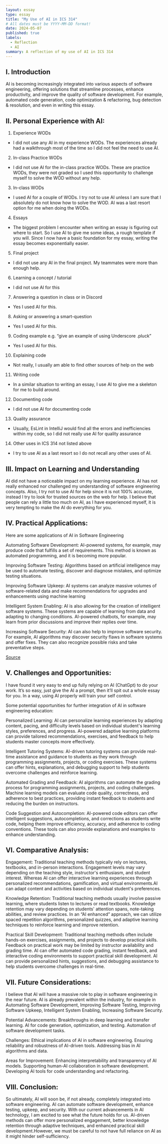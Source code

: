 ```yaml
---
layout: essay
type: essay
title: "My Use of AI in ICS 314"
# All dates must be YYYY-MM-DD format!
date: 2024-05-07
published: true
labels:
  - Reflection
  - AI
summary: A reflection of my use of AI in ICS 314
---
```



## I. Introduction
AI is becoming increasingly integrated into various aspects of software engineering, offering solutions that streamline processes, enhance productivity, and improve the quality of software development. For example, automated code generation, code optimization & refactoring, bug detection & resolution, and even in writing this essay.

## II. Personal Experience with AI:
1. Experience WODs
- I did not use any AI in my experience WODs. The experiences already had a walkthrough most of the time so I did not feel the need to use AI.
2. In-class Practice WODs
- I did not use AI for the in-class practice WODs. These are practice WODs, they were not graded so I used this opportunity to challenge myself to solve the WOD without any help.
3. In-class WODs
- I used AI for a couple of WODs. I try not to use AI unless I am sure that I absolutely do not know how to solve the WOD. AI was a last resort option for me when doing the WODs.
4. Essays
- The biggest problem I encounter when writing an essay is figuring out where to start. So I use AI to give me some ideas, a rough template if you will. Since I now have a basic foundation for my essay, writing the essay becomes exponentially easier.
5. Final project
- I did not use any AI in the final project. My teammates were more than enough help.
6. Learning a concept / tutorial
- I did not use AI for this
7. Answering a question in class or in Discord
- Yes I used AI for this.
8. Asking or answering a smart-question
- Yes I used AI for this.
9. Coding example e.g. “give an example of using Underscore .pluck”
- Yes I used AI for this.
10. Explaining code
- Not really, I usually am able to find other sources of help on the web
11. Writing code
- In a similar situation to writing an essay, I use AI to give me a skeleton for me to build around.
12. Documenting code
- I did not use AI for documenting code
13. Quality assurance
- Usually, EsLint in IntelliJ would find all the errors and inefficiencies within my code, so I did not really use AI for quality assurance
14. Other uses in ICS 314 not listed above
- I try to use AI as a last resort so I do not recall any other uses of AI.


## III. Impact on Learning and Understanding
AI did not have a noticeable impact on my learning experience. AI has not really enhanced nor challenged my understanding of software engineering concepts. Also, I try not to use AI for help since it is not 100% accurate, instead I try to look for trusted sources on the web for help. I believe that people can rely a little too much on AI, as I have experienced myself, it is very tempting to make the AI do everything for you.


## IV. Practical Applications:
Here are some applications of AI in Software Engineering

Automating Software Development: AI-powered systems, for example, may produce code that fulfills a set of requirements. This method is known as automated programming, and it is becoming more popular.

Improving Software Testing: Algorithms based on artificial intelligence may be used to automate testing, discover and diagnose mistakes, and optimize testing situations.

Improving Software Upkeep: AI systems can analyze massive volumes of software-related data and make recommendations for upgrades and enhancements using machine learning

Intelligent System Enabling: AI is also allowing for the creation of intelligent software systems. These systems are capable of learning from data and adapting to changing conditions. AI-powered chatbots, for example, may learn from prior discussions and improve their replies over time.

Increasing Software Security: AI can also help to improve software security. For example, AI algorithms may discover security flaws in software systems and offer fixes. They can also recognize possible risks and take preventative steps.

<a href="https://www.geeksforgeeks.org/ai-in-software-engineering/">Source</a>

## V. Challenges and Opportunities:
I have found it very easy to end up fully relying on AI (ChatGpt) to do your work. It’s so easy, just give the AI a prompt, then it’ll spit out a whole essay for you. In a way, using AI properly will train your self control. 

Some potential opportunities for further integration of AI in software engineering education:

Personalized Learning: AI can personalize learning experiences by adapting content, pacing, and difficulty levels based on individual student's learning styles, preferences, and progress. AI-powered adaptive learning platforms can provide tailored recommendations, exercises, and feedback to help students master concepts more effectively.

Intelligent Tutoring Systems: AI-driven tutoring systems can provide real-time assistance and guidance to students as they work through programming assignments, projects, or coding exercises. These systems can offer hints, explanations, and debugging support to help students overcome challenges and reinforce learning.

Automated Grading and Feedback: AI algorithms can automate the grading process for programming assignments, projects, and coding challenges. Machine learning models can evaluate code quality, correctness, and adherence to best practices, providing instant feedback to students and reducing the burden on instructors.

Code Suggestion and Autocompletion: AI-powered code editors can offer intelligent suggestions, autocompletions, and corrections as students write code, helping them improve efficiency, accuracy, and adherence to coding conventions. These tools can also provide explanations and examples to enhance understanding.


## VI. Comparative Analysis:

Engagement: Traditional teaching methods typically rely on lectures, textbooks, and in-person interactions. Engagement levels may vary depending on the teaching style, instructor's enthusiasm, and student interest. Whereas AI can offer interactive learning experiences through personalized recommendations, gamification, and virtual environments.AI can adapt content and activities based on individual student's preferences.

Knowledge Retention: Traditional teaching methods usually involve passive learning, where students listen to lectures or read textbooks. Knowledge retention may vary depending on students' attention spans, note-taking abilities, and review practices. In an “AI enhanced” approach, we can utilize spaced repetition algorithms, personalized quizzes, and adaptive learning techniques to reinforce learning and improve retention.

Practical Skill Development: Traditional teaching methods often include hands-on exercises, assignments, and projects to develop practical skills. Feedback on practical work may be limited by instructor availability and grading time. AI can offer automated code grading, instant feedback, and interactive coding environments to support practical skill development. AI can provide personalized hints, suggestions, and debugging assistance to help students overcome challenges in real-time.

## VII. Future Considerations:

I believe that AI will have a massive role to play in software engineering in the near future. AI is already prevalent within the industry, for example in Automating Software Development, Improving Software Testing, Improving Software Upkeep, Intelligent System Enabling, Increasing Software Security.

Potential Advancements:
Breakthroughs in deep learning and transfer learning.
AI for code generation, optimization, and testing.
Automation of software development tasks.

Challenges:
Ethical implications of AI in software engineering.
Ensuring reliability and robustness of AI-driven tools.
Addressing bias in AI algorithms and data.

Areas for Improvement:
Enhancing interpretability and transparency of AI models.
Supporting human-AI collaboration in software development.
Developing AI tools for code understanding and refactoring.


## VIII. Conclusion:
So ultimately, AI will soon be, if not already, completely integrated into software engineering. AI can automate software development, enhance testing, upkeep, and security. With our current advancements in AI technology, I am excited to see what the future holds for us. AI-driven methods can offer more personalized engagement, better knowledge retention through adaptive techniques, and enhanced practical skill development.However, we must be careful to not have full reliance on AI as it might hinder self-sufficiency. 
